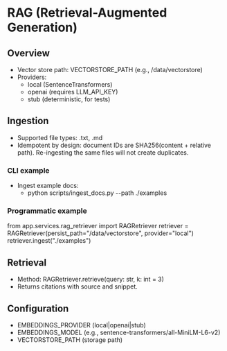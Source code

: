 # RAG (Retrieval-Augmented Generation)

## Overview
- Vector store path: VECTORSTORE_PATH (e.g., /data/vectorstore)
- Providers:
  - local (SentenceTransformers)
  - openai (requires LLM_API_KEY)
  - stub (deterministic, for tests)

## Ingestion
- Supported file types: .txt, .md
- Idempotent by design: document IDs are SHA256(content + relative path). Re-ingesting the same files will not create duplicates.

### CLI example
- Ingest example docs:
  - python scripts/ingest_docs.py --path ./examples

### Programmatic example
from app.services.rag_retriever import RAGRetriever
retriever = RAGRetriever(persist_path="/data/vectorstore", provider="local")
retriever.ingest("./examples")

## Retrieval
- Method: RAGRetriever.retrieve(query: str, k: int = 3)
- Returns citations with source and snippet.

## Configuration
- EMBEDDINGS_PROVIDER (local|openai|stub)
- EMBEDDINGS_MODEL (e.g., sentence-transformers/all-MiniLM-L6-v2)
- VECTORSTORE_PATH (storage path)
